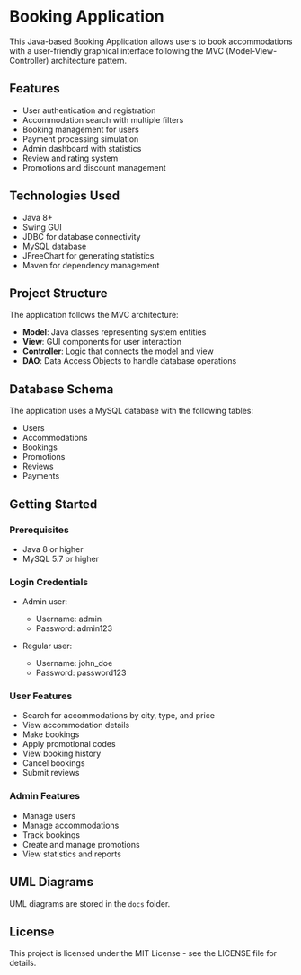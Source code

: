 # Booking Application

This Java-based Booking Application allows users to book accommodations with a user-friendly graphical interface following the MVC (Model-View-Controller) architecture pattern.

## Features

- User authentication and registration
- Accommodation search with multiple filters
- Booking management for users
- Payment processing simulation
- Admin dashboard with statistics
- Review and rating system
- Promotions and discount management

## Technologies Used

- Java 8+
- Swing GUI
- JDBC for database connectivity
- MySQL database
- JFreeChart for generating statistics
- Maven for dependency management

## Project Structure

The application follows the MVC architecture:

- **Model**: Java classes representing system entities
- **View**: GUI components for user interaction
- **Controller**: Logic that connects the model and view
- **DAO**: Data Access Objects to handle database operations

## Database Schema

The application uses a MySQL database with the following tables:

- Users
- Accommodations
- Bookings
- Promotions
- Reviews
- Payments

## Getting Started

### Prerequisites

- Java 8 or higher
- MySQL 5.7 or higher

### Login Credentials

- Admin user:
  - Username: admin
  - Password: admin123
  
- Regular user:
  - Username: john_doe
  - Password: password123

### User Features

- Search for accommodations by city, type, and price
- View accommodation details
- Make bookings
- Apply promotional codes
- View booking history
- Cancel bookings
- Submit reviews

### Admin Features

- Manage users
- Manage accommodations
- Track bookings
- Create and manage promotions
- View statistics and reports

## UML Diagrams

UML diagrams are stored in the `docs` folder.

## License

This project is licensed under the MIT License - see the LICENSE file for details.
